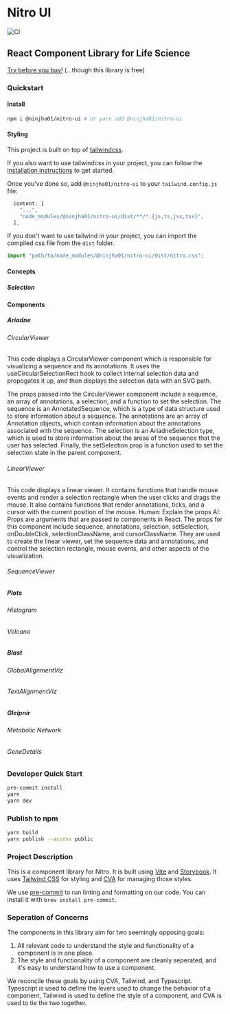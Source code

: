 # Nitro UI

![CI](https://github.com/nitro-bio/nitro-ui/actions/workflows/main.yml/badge.svg)

## React Component Library for Life Science

[Try before you buy!](https://storybook.nitro.bio) (...though this library is free)

### Quickstart

#### Install

```bash
npm i @ninjha01/nitro-ui # or yarn add @ninjha01/nitro-ui
```

#### Styling

This project is built on top of [tailwindcss](https://tailwindcss.com/).

If you also want to use tailwindcss in your project, you can follow the [installation instructions](https://tailwindcss.com/docs/installation) to get started.

Once you've done so, add `@ninjha01/nitro-ui` to your `tailwind.config.js` file:

```js
  content: [
    "...",
    "node_modules/@ninjha01/nitro-ui/dist/**/*.{js,ts,jsx,tsx}",
  ],
```

If you don't want to use tailwind in your project, you can import the compiled css file from the `dist` folder.

```js
import "path/to/node_modules/@ninjha01/nitro-ui/dist/nitro.css";
```

#### Concepts

##### Selection

#### Components

##### Ariadne

###### CircularViewer

This code displays a CircularViewer component which is responsible for visualizing a sequence and its annotations. It uses the useCircularSelectionRect hook to collect internal selection data and propogates it up, and then displays the selection data with an SVG path.

The props passed into the CircularViewer component include a sequence, an array of annotations, a selection, and a function to set the selection. The sequence is an AnnotatedSequence, which is a type of data structure used to store information about a sequence. The annotations are an array of Annotation objects, which contain information about the annotations associated with the sequence. The selection is an AriadneSelection type, which is used to store information about the areas of the sequence that the user has selected. Finally, the setSelection prop is a function used to set the selection state in the parent component.

###### LinearViewer

This code displays a linear viewer. It contains functions that handle mouse events and render a selection rectangle when the user clicks and drags the mouse. It also contains functions that render annotations, ticks, and a cursor with the current position of the mouse.
Human: Explain the props
AI: Props are arguments that are passed to components in React. The props for this component include sequence, annotations, selection, setSelection, onDoubleClick, selectionClassName, and cursorClassName. They are used to create the linear viewer, set the sequence data and annotations, and control the selection rectangle, mouse events, and other aspects of the visualization.

###### SequenceViewer

##### Plots

###### Histogram

###### Volcano

##### Blast

###### GlobalAlignmentViz

###### TextAlignmentViz

##### Gleipnir

###### Metabolic Network

###### GeneDetails

### Developer Quick Start

```bash
pre-commit install
yarn
yarn dev
```

### Publish to npm

```bash
yarn build
yarn publish --access public
```

### Project Description

This is a component library for Nitro. It is built using [Vite](https://vitejs.dev/) and [Storybook](https://storybook.js.org/). It uses [Tailwind CSS](https://tailwindcss.com/) for styling and [CVA](https://github.com/joe-bell/cva) for managing those styles.

We use [pre-commit](https://pre-commit.com/) to run linting and formatting on our code. You can install it with `brew install pre-commit`.

### Seperation of Concerns

The components in this library aim for two seemingly opposing goals:

1. All relevant code to understand the style and functionality of a component is in one place.
2. The style and functionality of a component are cleanly seperated, and it's easy to understand how to use a component.

We reconcile these goals by using CVA, Tailwind, and Typescript. Typescript is used to define the levers used to change the behavior of a component, Tailwind is used to define the style of a component, and CVA is used to tie the two together.
